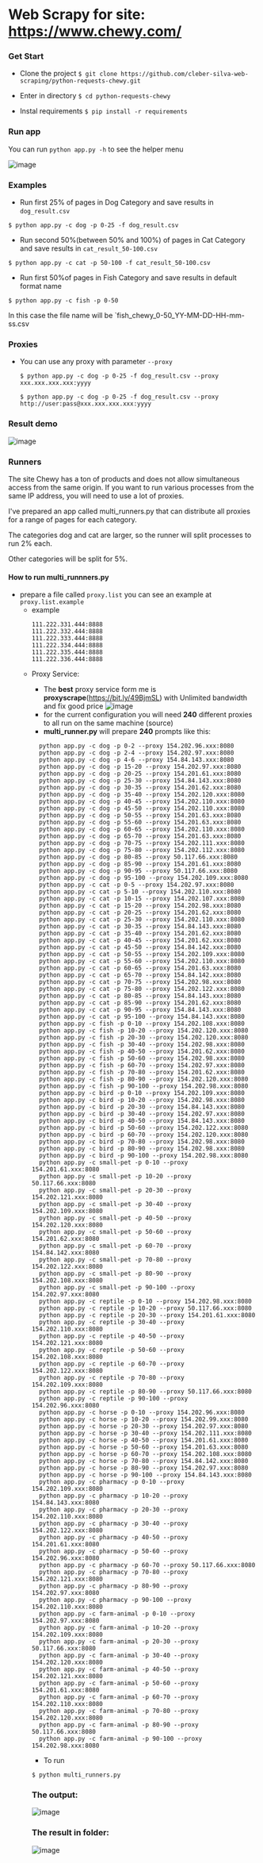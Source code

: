 # Web Scrapy for site: **https://www.chewy.com/**

### Get Start
* Clone the project
  `$ git clone https://github.com/cleber-silva-web-scraping/python-requests-chewy.git`

* Enter in directory
  `$ cd python-requests-chewy`

* Instal requirements
  `$ pip install -r requirements`

### Run app
You can run `python app.py -h` to see the helper menu

![image](https://github.com/cleber-silva-web-scraping/python-requests-chewy/assets/6031795/def65e99-11bb-4bac-aa02-9e3e5844dad7)


### Examples
  * Run first 25% of pages in Dog Category and save results in `dog_result.csv`
    
  `$ python app.py -c dog -p 0-25 -f dog_result.csv`

  * Run second 50%(between 50% and 100%) of pages in Cat Category and save results in `cat_result_50-100.csv`
    
  `$ python app.py -c cat -p 50-100 -f cat_result_50-100.csv`

  * Run first 50%of pages in Fish Category and save results in default format name
    
  `$ python app.py -c fish -p 0-50`
  
  In this case the file name will be `fish_chewy_0-50_YY-MM-DD-HH-mm-ss.csv
  
### Proxies
  * You can use any proxy with parameter `--proxy`
    
    `$ python app.py -c dog -p 0-25 -f dog_result.csv --proxy xxx.xxx.xxx.xxx:yyyy`
    
    `$ python app.py -c dog -p 0-25 -f dog_result.csv --proxy http://user:pass@xxx.xxx.xxx.xxx:yyyy`
    

### Result demo

![image](https://github.com/cleber-silva-web-scraping/python-requests-chewy/assets/6031795/c7c5aa8d-fd5e-43ee-bfda-3c76692c987b)


### Runners

The site Chewy has a ton of products and does not allow simultaneous access from the same origin. If you want to run various processes from the same IP address, you will need to use a lot of proxies.

I've prepared an app called multi_runners.py that can distribute all proxies for a range of pages for each category.

The categories dog and cat are larger, so the runner will split processes to run 2% each.

Other categories will be split for 5%.

#### How to run **multi_runnners.py**

* prepare a file called `proxy.list` you can see an example at `proxy.list.example`
  - example
    ```
    111.222.331.444:8888
    111.222.332.444:8888
    111.222.333.444:8888
    111.222.334.444:8888
    111.222.335.444:8888
    111.222.336.444:8888
    
    ```
  * Proxy Service:
    - The **best** proxy service form me is **proxyscrape**(https://bit.ly/49BjmSL) with Unlimited bandwidth and fix good price
    ![image](https://github.com/cleber-silva-web-scraping/python-requests-chewy/assets/6031795/3cc9f737-a175-4819-bebb-20ab6c68be2e)

    * for the current configuration you will need **240** different proxies to all run on the same machine (source) 
    * **multi_runner.py** will prepare **240** prompts like this:
    ```
      python app.py -c dog -p 0-2 --proxy 154.202.96.xxx:8080
      python app.py -c dog -p 2-4 --proxy 154.202.97.xxx:8080
      python app.py -c dog -p 4-6 --proxy 154.84.143.xxx:8080
      python app.py -c dog -p 15-20 --proxy 154.202.97.xxx:8080
      python app.py -c dog -p 20-25 --proxy 154.201.61.xxx:8080
      python app.py -c dog -p 25-30 --proxy 154.84.143.xxx:8080
      python app.py -c dog -p 30-35 --proxy 154.201.62.xxx:8080
      python app.py -c dog -p 35-40 --proxy 154.202.120.xxx:8080
      python app.py -c dog -p 40-45 --proxy 154.202.110.xxx:8080
      python app.py -c dog -p 45-50 --proxy 154.202.110.xxx:8080
      python app.py -c dog -p 50-55 --proxy 154.201.63.xxx:8080
      python app.py -c dog -p 55-60 --proxy 154.201.63.xxx:8080
      python app.py -c dog -p 60-65 --proxy 154.202.110.xxx:8080
      python app.py -c dog -p 65-70 --proxy 154.201.63.xxx:8080
      python app.py -c dog -p 70-75 --proxy 154.202.111.xxx:8080
      python app.py -c dog -p 75-80 --proxy 154.202.112.xxx:8080
      python app.py -c dog -p 80-85 --proxy 50.117.66.xxx:8080
      python app.py -c dog -p 85-90 --proxy 154.201.61.xxx:8080
      python app.py -c dog -p 90-95 --proxy 50.117.66.xxx:8080
      python app.py -c dog -p 95-100 --proxy 154.202.109.xxx:8080
      python app.py -c cat -p 0-5 --proxy 154.202.97.xxx:8080
      python app.py -c cat -p 5-10 --proxy 154.202.110.xxx:8080
      python app.py -c cat -p 10-15 --proxy 154.202.107.xxx:8080
      python app.py -c cat -p 15-20 --proxy 154.202.98.xxx:8080
      python app.py -c cat -p 20-25 --proxy 154.201.62.xxx:8080
      python app.py -c cat -p 25-30 --proxy 154.202.110.xxx:8080
      python app.py -c cat -p 30-35 --proxy 154.84.143.xxx:8080
      python app.py -c cat -p 35-40 --proxy 154.201.62.xxx:8080
      python app.py -c cat -p 40-45 --proxy 154.201.62.xxx:8080
      python app.py -c cat -p 45-50 --proxy 154.84.142.xxx:8080
      python app.py -c cat -p 50-55 --proxy 154.202.109.xxx:8080
      python app.py -c cat -p 55-60 --proxy 154.202.110.xxx:8080
      python app.py -c cat -p 60-65 --proxy 154.201.63.xxx:8080
      python app.py -c cat -p 65-70 --proxy 154.84.142.xxx:8080
      python app.py -c cat -p 70-75 --proxy 154.202.98.xxx:8080
      python app.py -c cat -p 75-80 --proxy 154.202.122.xxx:8080
      python app.py -c cat -p 80-85 --proxy 154.84.143.xxx:8080
      python app.py -c cat -p 85-90 --proxy 154.201.62.xxx:8080
      python app.py -c cat -p 90-95 --proxy 154.84.143.xxx:8080
      python app.py -c cat -p 95-100 --proxy 154.84.143.xxx:8080
      python app.py -c fish -p 0-10 --proxy 154.202.108.xxx:8080
      python app.py -c fish -p 10-20 --proxy 154.202.120.xxx:8080
      python app.py -c fish -p 20-30 --proxy 154.202.120.xxx:8080
      python app.py -c fish -p 30-40 --proxy 154.202.98.xxx:8080
      python app.py -c fish -p 40-50 --proxy 154.201.62.xxx:8080
      python app.py -c fish -p 50-60 --proxy 154.202.98.xxx:8080
      python app.py -c fish -p 60-70 --proxy 154.202.97.xxx:8080
      python app.py -c fish -p 70-80 --proxy 154.201.62.xxx:8080
      python app.py -c fish -p 80-90 --proxy 154.202.120.xxx:8080
      python app.py -c fish -p 90-100 --proxy 154.202.98.xxx:8080
      python app.py -c bird -p 0-10 --proxy 154.202.109.xxx:8080
      python app.py -c bird -p 10-20 --proxy 154.202.98.xxx:8080
      python app.py -c bird -p 20-30 --proxy 154.84.143.xxx:8080
      python app.py -c bird -p 30-40 --proxy 154.202.97.xxx:8080
      python app.py -c bird -p 40-50 --proxy 154.84.143.xxx:8080
      python app.py -c bird -p 50-60 --proxy 154.202.122.xxx:8080
      python app.py -c bird -p 60-70 --proxy 154.202.120.xxx:8080
      python app.py -c bird -p 70-80 --proxy 154.202.98.xxx:8080
      python app.py -c bird -p 80-90 --proxy 154.202.98.xxx:8080
      python app.py -c bird -p 90-100 --proxy 154.202.98.xxx:8080
      python app.py -c small-pet -p 0-10 --proxy 154.201.61.xxx:8080
      python app.py -c small-pet -p 10-20 --proxy 50.117.66.xxx:8080
      python app.py -c small-pet -p 20-30 --proxy 154.202.121.xxx:8080
      python app.py -c small-pet -p 30-40 --proxy 154.202.109.xxx:8080
      python app.py -c small-pet -p 40-50 --proxy 154.202.120.xxx:8080
      python app.py -c small-pet -p 50-60 --proxy 154.201.62.xxx:8080
      python app.py -c small-pet -p 60-70 --proxy 154.84.142.xxx:8080
      python app.py -c small-pet -p 70-80 --proxy 154.202.122.xxx:8080
      python app.py -c small-pet -p 80-90 --proxy 154.202.108.xxx:8080
      python app.py -c small-pet -p 90-100 --proxy 154.202.97.xxx:8080
      python app.py -c reptile -p 0-10 --proxy 154.202.98.xxx:8080
      python app.py -c reptile -p 10-20 --proxy 50.117.66.xxx:8080
      python app.py -c reptile -p 20-30 --proxy 154.201.61.xxx:8080
      python app.py -c reptile -p 30-40 --proxy 154.202.110.xxx:8080
      python app.py -c reptile -p 40-50 --proxy 154.202.121.xxx:8080
      python app.py -c reptile -p 50-60 --proxy 154.202.108.xxx:8080
      python app.py -c reptile -p 60-70 --proxy 154.202.122.xxx:8080
      python app.py -c reptile -p 70-80 --proxy 154.202.109.xxx:8080
      python app.py -c reptile -p 80-90 --proxy 50.117.66.xxx:8080
      python app.py -c reptile -p 90-100 --proxy 154.202.96.xxx:8080
      python app.py -c horse -p 0-10 --proxy 154.202.96.xxx:8080
      python app.py -c horse -p 10-20 --proxy 154.202.99.xxx:8080
      python app.py -c horse -p 20-30 --proxy 154.202.97.xxx:8080
      python app.py -c horse -p 30-40 --proxy 154.202.111.xxx:8080
      python app.py -c horse -p 40-50 --proxy 154.201.61.xxx:8080
      python app.py -c horse -p 50-60 --proxy 154.201.63.xxx:8080
      python app.py -c horse -p 60-70 --proxy 154.202.108.xxx:8080
      python app.py -c horse -p 70-80 --proxy 154.84.142.xxx:8080
      python app.py -c horse -p 80-90 --proxy 154.202.97.xxx:8080
      python app.py -c horse -p 90-100 --proxy 154.84.143.xxx:8080
      python app.py -c pharmacy -p 0-10 --proxy 154.202.109.xxx:8080
      python app.py -c pharmacy -p 10-20 --proxy 154.84.143.xxx:8080
      python app.py -c pharmacy -p 20-30 --proxy 154.202.110.xxx:8080
      python app.py -c pharmacy -p 30-40 --proxy 154.202.122.xxx:8080
      python app.py -c pharmacy -p 40-50 --proxy 154.201.61.xxx:8080
      python app.py -c pharmacy -p 50-60 --proxy 154.202.96.xxx:8080
      python app.py -c pharmacy -p 60-70 --proxy 50.117.66.xxx:8080
      python app.py -c pharmacy -p 70-80 --proxy 154.202.121.xxx:8080
      python app.py -c pharmacy -p 80-90 --proxy 154.202.97.xxx:8080
      python app.py -c pharmacy -p 90-100 --proxy 154.202.110.xxx:8080
      python app.py -c farm-animal -p 0-10 --proxy 154.202.97.xxx:8080
      python app.py -c farm-animal -p 10-20 --proxy 154.202.109.xxx:8080
      python app.py -c farm-animal -p 20-30 --proxy 50.117.66.xxx:8080
      python app.py -c farm-animal -p 30-40 --proxy 154.202.120.xxx:8080
      python app.py -c farm-animal -p 40-50 --proxy 154.202.121.xxx:8080
      python app.py -c farm-animal -p 50-60 --proxy 154.201.61.xxx:8080
      python app.py -c farm-animal -p 60-70 --proxy 154.202.110.xxx:8080
      python app.py -c farm-animal -p 70-80 --proxy 154.202.120.xxx:8080
      python app.py -c farm-animal -p 80-90 --proxy 50.117.66.xxx:8080
      python app.py -c farm-animal -p 90-100 --proxy 154.202.98.xxx:8080

    ```
    * To run
      
    `$ python multi_runners.py`

    ### The output:
    ![image](https://github.com/cleber-silva-web-scraping/python-requests-chewy/assets/6031795/c7efb3d6-3e1d-4ca9-acdc-ed7b3fa1091e)


    ### The result in folder:
    ![image](https://github.com/cleber-silva-web-scraping/python-requests-chewy/assets/6031795/c14ac790-68f3-452b-94d2-3e9845fc8b9f)


